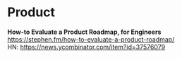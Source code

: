 # Product

**How-to Evaluate a Product Roadmap, for Engineers**  
https://stephen.fm/how-to-evaluate-a-product-roadmap/  
HN: https://news.ycombinator.com/item?id=37576079
